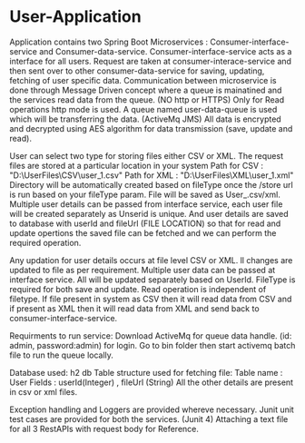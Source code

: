 # User-Application 

Application contains two Spring Boot Microservices : Consumer-interface-service and Consumer-data-service. Consumer-interface-service acts as a interface for all users. Request are taken at consumer-interace-service and then sent over to other consumer-data-service for saving, updating, fetching of user specific data. 
Communication between microservice is done through Message Driven concept where a queue is mainatined and the services read data from the queue. (NO http or HTTPS) 
Only for Read operations http mode is used.
A queue named user-data-queue is used which will be transferring the data. (ActiveMq JMS)
All data is encrypted and decrypted using AES algorithm for data transmission (save, update and read).

User can select two type for storing files either CSV or XML. The request files are stored at a particular location in your system 
Path for CSV : "D:\UserFiles\CSV\user_1.csv"
Path for XML : "D:\UserFiles\XML\user_1.xml"
Directory will be automatically created based on fileType once the /store url is run based on your fileType param.
File will be saved as User_<userId>.csv/xml. 
Multiple user details can be passed from interface service, each user file will be created separately as Unserid is unique. And user details are saved to database with userId and fileUrl (FILE LOCATION) so that for read and update opertions the saved file can be fetched and we can perform the required operation.
  
Any updation for user details occurs at file level CSV or XML. ll changes are updated to file as per requirement. Multiple user data can be passed at interface service. All will be updated separately based on UserId.
FileType is required for both save and update.
Read operation is independent of filetype. If file present in system as CSV then it will read data from CSV and if present as XML then it will read data from XML and send back to consumer-interface-service.

Requirments to run service:
Download ActiveMq for queue data handle. (id: admin, password:admin) for login. Go to bin folder then start activemq batch file to run the queue locally.

Database used:
h2 db
Table structure used for fetching file: 
Table name : User
Fields : userId(Integer) , fileUrl (String)
All the other details are present in csv or xml files.

Exception handling and Loggers are provided whereve necessary.
Junit unit test cases are provided for both the services. (Junit 4)
Attaching a text file for all 3 RestAPIs with request body for Reference.
